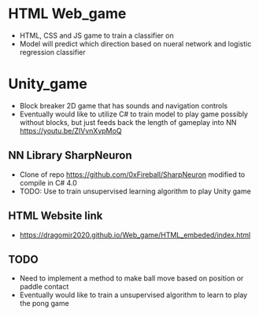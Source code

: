 # HTML Web_game
- HTML, CSS and JS game to train a classifier on
- Model will predict which direction based on nueral network and logistic regression classifier

# Unity_game
- Block breaker 2D game that has sounds and navigation controls
- Eventually would like to utilize C# to train model to play game possibly without blocks, but just feeds back
the length of gameplay into NN
https://youtu.be/ZIVvnXvpMoQ
## NN Library SharpNeuron
- Clone of repo https://github.com/0xFireball/SharpNeuron modified to compile in C# 4.0
- TODO: Use to train unsupervised learning algorithm to play Unity game

## HTML Website link
- https://dragomir2020.github.io/Web_game/HTML_embeded/index.html

## TODO
- Need to implement a method to make ball move based on position or paddle contact
- Eventually would like to train a unsupervised algorithm to learn to play the pong game
